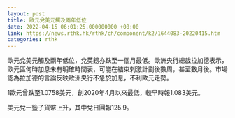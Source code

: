 ```yaml
---
layout: post
title: 歐元兌美元觸及兩年低位
date: 2022-04-15 06:01:25.000000000 +08:00
link: https://news.rthk.hk/rthk/ch/component/k2/1644083-20220415.htm
categories: rthk
---
```


歐元兌美元觸及兩年低位，兌英鎊亦跌至一個月最低。歐洲央行總裁拉加德表示，歐元區何時加息未有明確時間表，可能在結束刺激計劃後數周，甚至數月後。市場認為拉加德的言論反映歐洲央行不急於加息，不利歐元走勢。

1歐元曾跌至1.0758美元，創2020年4月以來最低，較早時報1.083美元。

美元兌一籃子貨幣上升，其中兌日圓報125.9。
